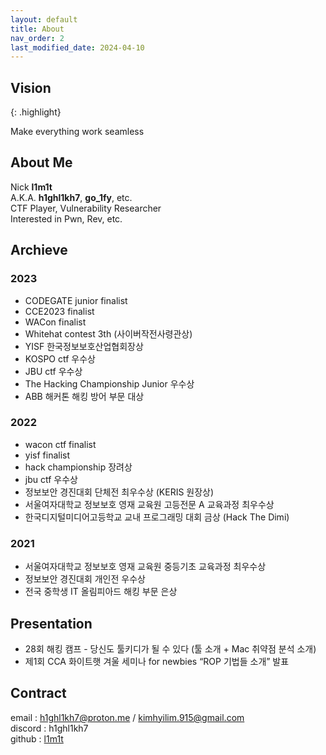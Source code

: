 ```yaml
---
layout: default
title: About
nav_order: 2
last_modified_date: 2024-04-10
---
```


## Vision

{: .highlight}

Make everything work seamless

## About Me

Nick **l1m1t**
<br>
A.K.A. **h1ghl1kh7**, **go_1fy**, etc.
<br>
CTF Player, Vulnerability Researcher
<br>
Interested in Pwn, Rev, etc.

## Archieve

### 2023

- CODEGATE junior finalist
- CCE2023 finalist
- WACon finalist
- Whitehat contest 3th (사이버작전사령관상)
- YISF 한국정보보호산업협회장상
- KOSPO ctf 우수상
- JBU ctf 우수상
- The Hacking Championship Junior 우수상
- ABB 해커톤 해킹 방어 부문 대상

### 2022

- wacon ctf finalist
- yisf finalist
- hack championship 장려상
- jbu ctf 우수상
- 정보보안 경진대회 단체전 최우수상 (KERIS 원장상)
- 서울여자대학교 정보보호 영재 교육원 고등전문 A 교육과정 최우수상
- 한국디지털미디어고등학교 교내 프로그래밍 대회 금상 (Hack The Dimi)

### 2021

- 서울여자대학교 정보보호 영재 교육원 중등기초 교육과정 최우수상
- 정보보안 경진대회 개인전 우수상
- 전국 중학생 IT 올림피아드 해킹 부문 은상

## Presentation

- 28회 해킹 캠프 - 당신도 툴키디가 될 수 있다 (툴 소개 + Mac 취약점 분석 소개)
- 제1회 CCA 화이트햇 겨울 세미나 for newbies “ROP 기법들 소개” 발표

## Contract
email : h1ghl1kh7@proton.me / kimhyilim.915@gmail.com
<br>
discord : h1ghl1kh7
<br>
github : [l1m1t](https://github.com/l1m1m1t)
